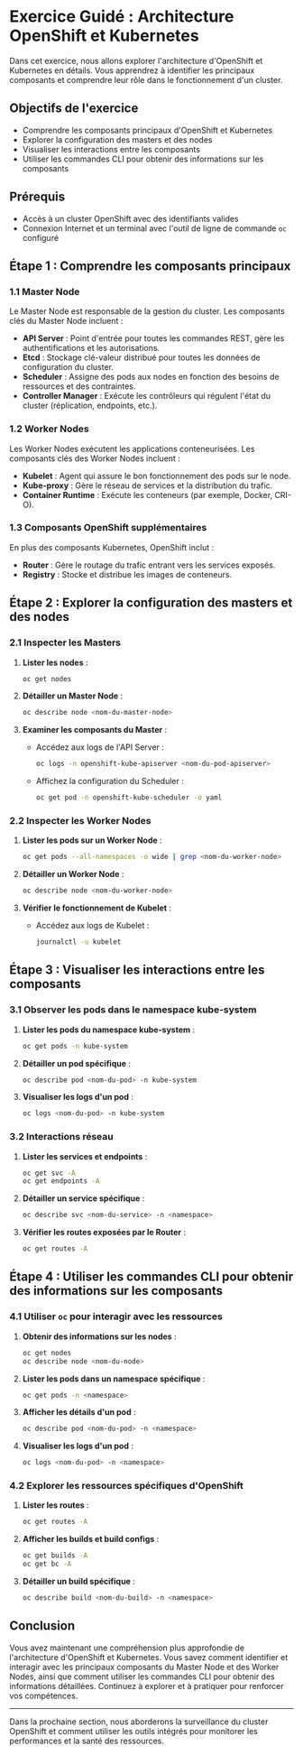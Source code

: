 # Exercice Guidé : Architecture OpenShift et Kubernetes

Dans cet exercice, nous allons explorer l'architecture d'OpenShift et Kubernetes en détails. Vous apprendrez à identifier les principaux composants et comprendre leur rôle dans le fonctionnement d'un cluster.

## Objectifs de l'exercice

- Comprendre les composants principaux d'OpenShift et Kubernetes
- Explorer la configuration des masters et des nodes
- Visualiser les interactions entre les composants
- Utiliser les commandes CLI pour obtenir des informations sur les composants

## Prérequis

- Accès à un cluster OpenShift avec des identifiants valides
- Connexion Internet et un terminal avec l'outil de ligne de commande `oc` configuré

## Étape 1 : Comprendre les composants principaux

### 1.1 Master Node

Le Master Node est responsable de la gestion du cluster. Les composants clés du Master Node incluent :
- **API Server** : Point d'entrée pour toutes les commandes REST, gère les authentifications et les autorisations.
- **Etcd** : Stockage clé-valeur distribué pour toutes les données de configuration du cluster.
- **Scheduler** : Assigne des pods aux nodes en fonction des besoins de ressources et des contraintes.
- **Controller Manager** : Exécute les contrôleurs qui régulent l'état du cluster (réplication, endpoints, etc.).

### 1.2 Worker Nodes

Les Worker Nodes exécutent les applications conteneurisées. Les composants clés des Worker Nodes incluent :
- **Kubelet** : Agent qui assure le bon fonctionnement des pods sur le node.
- **Kube-proxy** : Gère le réseau de services et la distribution du trafic.
- **Container Runtime** : Exécute les conteneurs (par exemple, Docker, CRI-O).

### 1.3 Composants OpenShift supplémentaires

En plus des composants Kubernetes, OpenShift inclut :
- **Router** : Gère le routage du trafic entrant vers les services exposés.
- **Registry** : Stocke et distribue les images de conteneurs.

## Étape 2 : Explorer la configuration des masters et des nodes

### 2.1 Inspecter les Masters

1. **Lister les nodes** :
   ```sh
   oc get nodes
   ```

2. **Détailler un Master Node** :
   ```sh
   oc describe node <nom-du-master-node>
   ```

3. **Examiner les composants du Master** :
   - Accédez aux logs de l'API Server :
     ```sh
     oc logs -n openshift-kube-apiserver <nom-du-pod-apiserver>
     ```
   - Affichez la configuration du Scheduler :
     ```sh
     oc get pod -n openshift-kube-scheduler -o yaml
     ```

### 2.2 Inspecter les Worker Nodes

1. **Lister les pods sur un Worker Node** :
   ```sh
   oc get pods --all-namespaces -o wide | grep <nom-du-worker-node>
   ```

2. **Détailler un Worker Node** :
   ```sh
   oc describe node <nom-du-worker-node>
   ```

3. **Vérifier le fonctionnement de Kubelet** :
   - Accédez aux logs de Kubelet :
     ```sh
     journalctl -u kubelet
     ```

## Étape 3 : Visualiser les interactions entre les composants

### 3.1 Observer les pods dans le namespace kube-system

1. **Lister les pods du namespace kube-system** :
   ```sh
   oc get pods -n kube-system
   ```

2. **Détailler un pod spécifique** :
   ```sh
   oc describe pod <nom-du-pod> -n kube-system
   ```

3. **Visualiser les logs d'un pod** :
   ```sh
   oc logs <nom-du-pod> -n kube-system
   ```

### 3.2 Interactions réseau

1. **Lister les services et endpoints** :
   ```sh
   oc get svc -A
   oc get endpoints -A
   ```

2. **Détailler un service spécifique** :
   ```sh
   oc describe svc <nom-du-service> -n <namespace>
   ```

3. **Vérifier les routes exposées par le Router** :
   ```sh
   oc get routes -A
   ```

## Étape 4 : Utiliser les commandes CLI pour obtenir des informations sur les composants

### 4.1 Utiliser `oc` pour interagir avec les ressources

1. **Obtenir des informations sur les nodes** :
   ```sh
   oc get nodes
   oc describe node <nom-du-node>
   ```

2. **Lister les pods dans un namespace spécifique** :
   ```sh
   oc get pods -n <namespace>
   ```

3. **Afficher les détails d'un pod** :
   ```sh
   oc describe pod <nom-du-pod> -n <namespace>
   ```

4. **Visualiser les logs d'un pod** :
   ```sh
   oc logs <nom-du-pod> -n <namespace>
   ```

### 4.2 Explorer les ressources spécifiques d'OpenShift

1. **Lister les routes** :
   ```sh
   oc get routes -A
   ```

2. **Afficher les builds et build configs** :
   ```sh
   oc get builds -A
   oc get bc -A
   ```

3. **Détailler un build spécifique** :
   ```sh
   oc describe build <nom-du-build> -n <namespace>
   ```

## Conclusion

Vous avez maintenant une compréhension plus approfondie de l'architecture d'OpenShift et Kubernetes. Vous savez comment identifier et interagir avec les principaux composants du Master Node et des Worker Nodes, ainsi que comment utiliser les commandes CLI pour obtenir des informations détaillées. Continuez à explorer et à pratiquer pour renforcer vos compétences.

---

Dans la prochaine section, nous aborderons la surveillance du cluster OpenShift et comment utiliser les outils intégrés pour monitorer les performances et la santé des ressources.